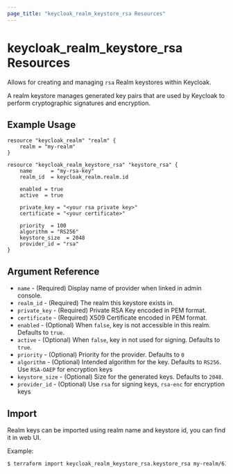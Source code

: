 ```yaml
---
page_title: "keycloak_realm_keystore_rsa Resources"
---
```


# keycloak\_realm\_keystore\_rsa Resources

Allows for creating and managing `rsa` Realm keystores within Keycloak.

A realm keystore manages generated key pairs that are used by Keycloak to perform cryptographic signatures and encryption.

## Example Usage

```hcl
resource "keycloak_realm" "realm" {
	realm = "my-realm"
}

resource "keycloak_realm_keystore_rsa" "keystore_rsa" {
	name      = "my-rsa-key"
	realm_id  = keycloak_realm.realm.id

	enabled = true
	active  = true

	private_key = "<your rsa private key>"
	certificate = "<your certificate>"

	priority  = 100
	algorithm = "RS256"
	keystore_size  = 2048
	provider_id = "rsa"
}
```

## Argument Reference

- `name` - (Required) Display name of provider when linked in admin console.
- `realm_id` - (Required) The realm this keystore exists in.
- `private_key` - (Required) Private RSA Key encoded in PEM format.
- `certificate` - (Required) X509 Certificate encoded in PEM format.
- `enabled` - (Optional) When `false`, key is not accessible in this realm. Defaults to `true`.
- `active` - (Optional) When `false`, key in not used for signing. Defaults to `true`.
- `priority` - (Optional) Priority for the provider. Defaults to `0`
- `algorithm` - (Optional) Intended algorithm for the key. Defaults to `RS256`. Use `RSA-OAEP` for encryption keys
- `keystore_size` - (Optional) Size for the generated keys. Defaults to `2048`.
- `provider_id` - (Optional) Use `rsa` for signing keys, `rsa-enc` for encryption keys

## Import

Realm keys can be imported using realm name and keystore id, you can find it in web UI.

Example:

```bash
$ terraform import keycloak_realm_keystore_rsa.keystore_rsa my-realm/618cfba7-49aa-4c09-9a19-2f699b576f0b
```
